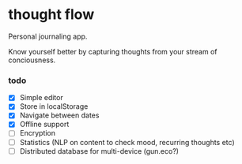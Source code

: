 # thought flow

Personal journaling app. 

Know yourself better by capturing thoughts from your stream of conciousness.

### todo
- [x] Simple editor
- [x] Store in localStorage
- [x] Navigate between dates
- [x] Offline support
- [ ] Encryption
- [ ] Statistics (NLP on content to check mood, recurring thoughts etc)
- [ ] Distributed database for multi-device (gun.eco?)